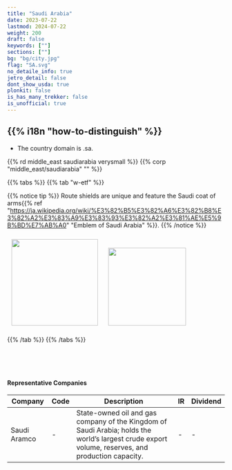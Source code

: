 ```yaml
---
title: "Saudi Arabia"
date: 2023-07-22
lastmod: 2024-07-22
weight: 200
draft: false
keywords: [""]
sections: [""]
bg: "bg/city.jpg"
flag: "SA.svg"
no_detaile_info: true
jetro_detail: false
dont_show_usda: true
plonkit: false
is_has_many_trekker: false
is_unofficial: true
---
```


<div class="main-desciption country-description">
    <h2 class="section-title">{{% i18n "how-to-distinguish" %}}</h2>
    <ul class="rule-list">
        <li>The country domain is <span class="quiz">.sa</span>.</li>
    </ul>
    {{% rd middle_east saudiarabia verysmall %}}
    {{% corp "middle_east/saudiarabia" "" %}}
</div>

{{% tabs %}}
{{% tab "w-etf" %}}

{{% notice tip %}}
Route shields are unique and feature the Saudi coat of arms{{% ref "https://ja.wikipedia.org/wiki/%E3%82%B5%E3%82%A6%E3%82%B8%E3%82%A2%E3%83%A9%E3%83%93%E3%82%A2%E3%81%AE%E5%9B%BD%E7%AB%A0" "Emblem of Saudi Arabia" %}}.
{{% /notice %}}

<div class="googlemap-if">
<img src="/rule/middle_east/saudiarabia/r/route_5_ksa_png.jpg" width="200px" style="margin:10px">
<img src="/rule/middle_east/saudiarabia/r/Saudi_Arabia_-_City_road-356.svg" width="180px" style="margin:10px">
</div>

{{% /tab %}}
{{% /tabs  %}}


<div class="container-corp mt-5" id="corp-desc" style="padding-top:50px">
    <h4 class="mb-4">Representative Companies</h4>
    <table class="table table-striped table-bordered">
        <thead class="table-light">
            <tr>
                <th scope="col" class="col-width-2">Company</th>
                <th scope="col" class="col-width-1">Code</th>
                <th scope="col" class="col-width-7">Description</th>
                <th scope="col" class="col-width-05">IR</th>
                <th scope="col" class="col-width-05">Dividend</th>
            </tr>
        </thead>
        <tbody class="corp-desc">
            <tr>
                <td>Saudi Aramco</td>
                <td>-</td>
                <td>State-owned oil and gas company of the Kingdom of Saudi Arabia; holds the world’s largest crude export volume, reserves, and production capacity.</td>
                <td>-</td>
                <td>-</td>
            </tr>
        </tbody>
    </table>
</div>
